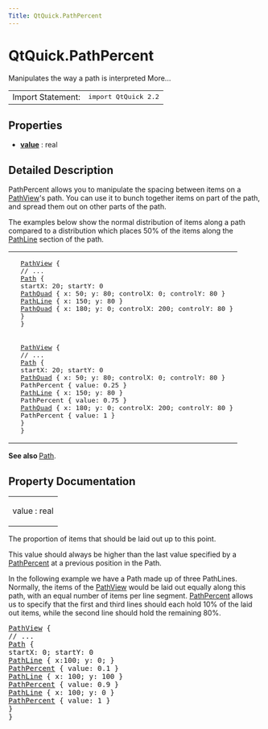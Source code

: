 ```yaml
---
Title: QtQuick.PathPercent
---
```


# QtQuick.PathPercent

<span class="subtitle"></span>
<!-- $$$PathPercent-brief -->
<p>Manipulates the way a path is interpreted More...</p>
<!-- @@@PathPercent -->
<table class="alignedsummary">
<tr><td class="memItemLeft rightAlign topAlign"> Import Statement:</td><td class="memItemRight bottomAlign"> </b><tt>import QtQuick 2.2</tt></td></tr></table><ul>
</ul>
<h2>Properties</h2>
<ul>
<li class="fn"><b><b><a href="#value-prop">value</a></b></b> : real</li>
</ul>
<!-- $$$PathPercent-description -->
<h2>Detailed Description</h2>
<p>PathPercent allows you to manipulate the spacing between items on a <a href="QtQuick.PathView.md">PathView</a>'s path. You can use it to bunch together items on part of the path, and spread them out on other parts of the path.</p>
<p>The examples below show the normal distribution of items along a path compared to a distribution which places 50% of the items along the <a href="QtQuick.PathLine.md">PathLine</a> section of the path.</p>
<table class="generic">
<tr valign="top"><td ><p class="centerAlign"><img src="https://developer.ubuntu.com/static/devportal_uploaded/da3b8f64-6b1f-4673-ac1c-5ec4c36a83cc-../QtQuick.PathPercent/images/declarative-nopercent.png" alt="" /></p></td><td ><pre class="qml"><span class="type"><a href="QtQuick.PathView.md">PathView</a></span> {
<span class="comment">// ...</span>
<span class="type"><a href="QtQuick.Path.md">Path</a></span> {
<span class="name">startX</span>: <span class="number">20</span>; <span class="name">startY</span>: <span class="number">0</span>
<span class="type"><a href="QtQuick.PathQuad.md">PathQuad</a></span> { <span class="name">x</span>: <span class="number">50</span>; <span class="name">y</span>: <span class="number">80</span>; <span class="name">controlX</span>: <span class="number">0</span>; <span class="name">controlY</span>: <span class="number">80</span> }
<span class="type"><a href="QtQuick.PathLine.md">PathLine</a></span> { <span class="name">x</span>: <span class="number">150</span>; <span class="name">y</span>: <span class="number">80</span> }
<span class="type"><a href="QtQuick.PathQuad.md">PathQuad</a></span> { <span class="name">x</span>: <span class="number">180</span>; <span class="name">y</span>: <span class="number">0</span>; <span class="name">controlX</span>: <span class="number">200</span>; <span class="name">controlY</span>: <span class="number">80</span> }
}
}</pre>
</td></tr>
<tr valign="top"><td ><p class="centerAlign"><img src="https://developer.ubuntu.com/static/devportal_uploaded/e1edc8d6-0a60-4e92-a4de-f26a1c5512fd-../QtQuick.PathPercent/images/declarative-percent.png" alt="" /></p></td><td ><pre class="qml"><span class="type"><a href="QtQuick.PathView.md">PathView</a></span> {
<span class="comment">// ...</span>
<span class="type"><a href="QtQuick.Path.md">Path</a></span> {
<span class="name">startX</span>: <span class="number">20</span>; <span class="name">startY</span>: <span class="number">0</span>
<span class="type"><a href="QtQuick.PathQuad.md">PathQuad</a></span> { <span class="name">x</span>: <span class="number">50</span>; <span class="name">y</span>: <span class="number">80</span>; <span class="name">controlX</span>: <span class="number">0</span>; <span class="name">controlY</span>: <span class="number">80</span> }
<span class="type">PathPercent</span> { <span class="name">value</span>: <span class="number">0.25</span> }
<span class="type"><a href="QtQuick.PathLine.md">PathLine</a></span> { <span class="name">x</span>: <span class="number">150</span>; <span class="name">y</span>: <span class="number">80</span> }
<span class="type">PathPercent</span> { <span class="name">value</span>: <span class="number">0.75</span> }
<span class="type"><a href="QtQuick.PathQuad.md">PathQuad</a></span> { <span class="name">x</span>: <span class="number">180</span>; <span class="name">y</span>: <span class="number">0</span>; <span class="name">controlX</span>: <span class="number">200</span>; <span class="name">controlY</span>: <span class="number">80</span> }
<span class="type">PathPercent</span> { <span class="name">value</span>: <span class="number">1</span> }
}
}</pre>
</td></tr>
</table>
<p><b>See also </b><a href="QtQuick.Path.md">Path</a>.</p>
<!-- @@@PathPercent -->
<h2>Property Documentation</h2>
<!-- $$$value -->
<table class="qmlname"><tr valign="top"><td class="tblQmlPropNode"><p><span class="name">value</span> : <span class="type">real</span></p></td></tr></table><p>The proportion of items that should be laid out up to this point.</p>
<p>This value should always be higher than the last value specified by a <a href="index.html">PathPercent</a> at a previous position in the Path.</p>
<p>In the following example we have a Path made up of three PathLines. Normally, the items of the <a href="QtQuick.PathView.md">PathView</a> would be laid out equally along this path, with an equal number of items per line segment. <a href="index.html">PathPercent</a> allows us to specify that the first and third lines should each hold 10% of the laid out items, while the second line should hold the remaining 80%.</p>
<pre class="qml"><span class="type"><a href="QtQuick.PathView.md">PathView</a></span> {
<span class="comment">// ...</span>
<span class="type"><a href="QtQuick.Path.md">Path</a></span> {
<span class="name">startX</span>: <span class="number">0</span>; <span class="name">startY</span>: <span class="number">0</span>
<span class="type"><a href="QtQuick.PathLine.md">PathLine</a></span> { <span class="name">x</span>:<span class="number">100</span>; <span class="name">y</span>: <span class="number">0</span>; }
<span class="type"><a href="index.html">PathPercent</a></span> { <span class="name">value</span>: <span class="number">0.1</span> }
<span class="type"><a href="QtQuick.PathLine.md">PathLine</a></span> { <span class="name">x</span>: <span class="number">100</span>; <span class="name">y</span>: <span class="number">100</span> }
<span class="type"><a href="index.html">PathPercent</a></span> { <span class="name">value</span>: <span class="number">0.9</span> }
<span class="type"><a href="QtQuick.PathLine.md">PathLine</a></span> { <span class="name">x</span>: <span class="number">100</span>; <span class="name">y</span>: <span class="number">0</span> }
<span class="type"><a href="index.html">PathPercent</a></span> { <span class="name">value</span>: <span class="number">1</span> }
}
}</pre>
<!-- @@@value -->
<br/>
